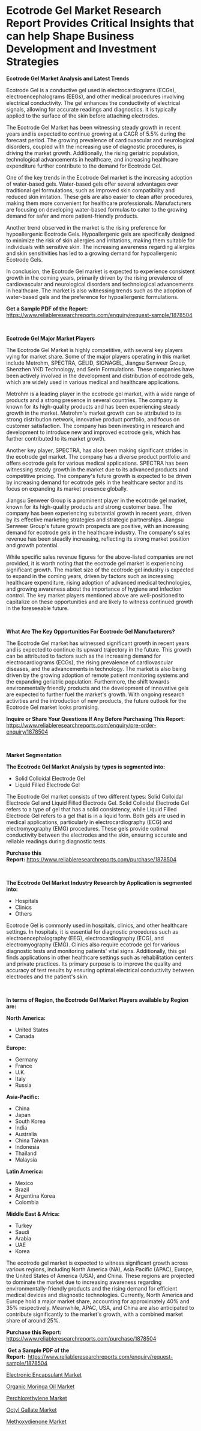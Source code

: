 <p><h1>Ecotrode Gel Market Research Report Provides Critical Insights that can help Shape Business Development and Investment Strategies</h1></p><p><strong>Ecotrode Gel Market Analysis and Latest Trends</strong></p>
<p><p>Ecotrode Gel is a conductive gel used in electrocardiograms (ECGs), electroencephalograms (EEGs), and other medical procedures involving electrical conductivity. The gel enhances the conductivity of electrical signals, allowing for accurate readings and diagnostics. It is typically applied to the surface of the skin before attaching electrodes.</p><p>The Ecotrode Gel Market has been witnessing steady growth in recent years and is expected to continue growing at a CAGR of 5.5% during the forecast period. The growing prevalence of cardiovascular and neurological disorders, coupled with the increasing use of diagnostic procedures, is driving the market growth. Additionally, the rising geriatric population, technological advancements in healthcare, and increasing healthcare expenditure further contribute to the demand for Ecotrode Gel.</p><p>One of the key trends in the Ecotrode Gel market is the increasing adoption of water-based gels. Water-based gels offer several advantages over traditional gel formulations, such as improved skin compatibility and reduced skin irritation. These gels are also easier to clean after procedures, making them more convenient for healthcare professionals. Manufacturers are focusing on developing water-based formulas to cater to the growing demand for safer and more patient-friendly products.</p><p>Another trend observed in the market is the rising preference for hypoallergenic Ecotrode Gels. Hypoallergenic gels are specifically designed to minimize the risk of skin allergies and irritations, making them suitable for individuals with sensitive skin. The increasing awareness regarding allergies and skin sensitivities has led to a growing demand for hypoallergenic Ecotrode Gels.</p><p>In conclusion, the Ecotrode Gel market is expected to experience consistent growth in the coming years, primarily driven by the rising prevalence of cardiovascular and neurological disorders and technological advancements in healthcare. The market is also witnessing trends such as the adoption of water-based gels and the preference for hypoallergenic formulations.</p></p>
<p><strong>Get a Sample PDF of the Report:&nbsp;</strong> <a href="https://www.reliableresearchreports.com/enquiry/request-sample/1878504">https://www.reliableresearchreports.com/enquiry/request-sample/1878504</a></p>
<p>&nbsp;</p>
<p><strong>Ecotrode Gel Major Market Players</strong></p>
<p><p>The Ecotrode Gel Market is highly competitive, with several key players vying for market share. Some of the major players operating in this market include Metrohm, SPECTRA, GELID, SIGNAGEL, Jiangsu Senweer Group, Shenzhen YKD Technology, and Serin Formulations. These companies have been actively involved in the development and distribution of ecotrode gels, which are widely used in various medical and healthcare applications.</p><p>Metrohm is a leading player in the ecotrode gel market, with a wide range of products and a strong presence in several countries. The company is known for its high-quality products and has been experiencing steady growth in the market. Metrohm's market growth can be attributed to its strong distribution network, innovative product portfolio, and focus on customer satisfaction. The company has been investing in research and development to introduce new and improved ecotrode gels, which has further contributed to its market growth.</p><p>Another key player, SPECTRA, has also been making significant strides in the ecotrode gel market. The company has a diverse product portfolio and offers ecotrode gels for various medical applications. SPECTRA has been witnessing steady growth in the market due to its advanced products and competitive pricing. The company's future growth is expected to be driven by increasing demand for ecotrode gels in the healthcare sector and its focus on expanding its market presence globally.</p><p>Jiangsu Senweer Group is a prominent player in the ecotrode gel market, known for its high-quality products and strong customer base. The company has been experiencing substantial growth in recent years, driven by its effective marketing strategies and strategic partnerships. Jiangsu Senweer Group's future growth prospects are positive, with an increasing demand for ecotrode gels in the healthcare industry. The company's sales revenue has been steadily increasing, reflecting its strong market position and growth potential.</p><p>While specific sales revenue figures for the above-listed companies are not provided, it is worth noting that the ecotrode gel market is experiencing significant growth. The market size of the ecotrode gel industry is expected to expand in the coming years, driven by factors such as increasing healthcare expenditure, rising adoption of advanced medical technologies, and growing awareness about the importance of hygiene and infection control. The key market players mentioned above are well-positioned to capitalize on these opportunities and are likely to witness continued growth in the foreseeable future.</p></p>
<p>&nbsp;</p>
<p><strong>What Are The Key Opportunities For Ecotrode Gel Manufacturers?</strong></p>
<p><p>The Ecotrode Gel market has witnessed significant growth in recent years and is expected to continue its upward trajectory in the future. This growth can be attributed to factors such as the increasing demand for electrocardiograms (ECGs), the rising prevalence of cardiovascular diseases, and the advancements in technology. The market is also being driven by the growing adoption of remote patient monitoring systems and the expanding geriatric population. Furthermore, the shift towards environmentally friendly products and the development of innovative gels are expected to further fuel the market's growth. With ongoing research activities and the introduction of new products, the future outlook for the Ecotrode Gel market looks promising.</p></p>
<p><strong>Inquire or Share Your Questions If Any Before Purchasing This Report:</strong> <a href="https://www.reliableresearchreports.com/enquiry/pre-order-enquiry/1878504">https://www.reliableresearchreports.com/enquiry/pre-order-enquiry/1878504</a></p>
<p>&nbsp;</p>
<p><strong>Market Segmentation</strong></p>
<p><strong>The Ecotrode Gel Market Analysis by types is segmented into:</strong></p>
<p><ul><li>Solid Colloidal Electrode Gel</li><li>Liquid Filled Electrode Gel</li></ul></p>
<p><p>The Ecotrode Gel market consists of two different types: Solid Colloidal Electrode Gel and Liquid Filled Electrode Gel. Solid Colloidal Electrode Gel refers to a type of gel that has a solid consistency, while Liquid Filled Electrode Gel refers to a gel that is in a liquid form. Both gels are used in medical applications, particularly in electrocardiography (ECG) and electromyography (EMG) procedures. These gels provide optimal conductivity between the electrodes and the skin, ensuring accurate and reliable readings during diagnostic tests.</p></p>
<p><strong>Purchase this Report:&nbsp;</strong><a href="https://www.reliableresearchreports.com/purchase/1878504">https://www.reliableresearchreports.com/purchase/1878504</a></p>
<p>&nbsp;</p>
<p><strong>The Ecotrode Gel Market Industry Research by Application is segmented into:</strong></p>
<p><ul><li>Hospitals</li><li>Clinics</li><li>Others</li></ul></p>
<p><p>Ecotrode Gel is commonly used in hospitals, clinics, and other healthcare settings. In hospitals, it is essential for diagnostic procedures such as electroencephalography (EEG), electrocardiography (ECG), and electromyography (EMG). Clinics also require ecotrode gel for various diagnostic tests and monitoring patients' vital signs. Additionally, this gel finds applications in other healthcare settings such as rehabilitation centers and private practices. Its primary purpose is to improve the quality and accuracy of test results by ensuring optimal electrical conductivity between electrodes and the patient's skin.</p></p>
<p>&nbsp;</p>
<p><strong>In terms of Region, the Ecotrode Gel Market Players available by Region are:</strong></p>
<p>
    <p> <strong> North America: </strong>
        <ul>
            <li>United States</li>
            <li>Canada</li>
        </ul>
        </p> 
    <p> <strong> Europe: </strong>
        <ul>
            <li>Germany</li>
            <li>France</li>
            <li>U.K.</li>
            <li>Italy</li>
            <li>Russia</li>
        </ul>
        </p> 
    <p> <strong> Asia-Pacific: </strong>
        <ul>
            <li>China</li>
            <li>Japan</li>
            <li>South Korea</li>
            <li>India</li>
            <li>Australia</li>
            <li>China Taiwan</li>
            <li>Indonesia</li>
            <li>Thailand</li>
            <li>Malaysia</li>
        </ul>
        </p> 
    <p> <strong> Latin America: </strong>
        <ul>
            <li>Mexico</li>
            <li>Brazil</li>
            <li>Argentina Korea</li>
            <li>Colombia</li>
        </ul>
        </p> 
    <p> <strong> Middle East & Africa: </strong>
        <ul>
            <li>Turkey</li>
            <li>Saudi</li>
            <li>Arabia</li>
            <li>UAE</li>
            <li>Korea</li>
        </ul>
    </p>
    </p>
<p><p>The ecotrode gel market is expected to witness significant growth across various regions, including North America (NA), Asia Pacific (APAC), Europe, the United States of America (USA), and China. These regions are projected to dominate the market due to increasing awareness regarding environmentally-friendly products and the rising demand for efficient medical devices and diagnostic technologies. Currently, North America and Europe hold a major market share, accounting for approximately 40% and 35% respectively. Meanwhile, APAC, USA, and China are also anticipated to contribute significantly to the market's growth, with a combined market share of around 25%.</p></p>
<p><strong>Purchase this Report: </strong><a href="https://www.reliableresearchreports.com/purchase/1878504">https://www.reliableresearchreports.com/purchase/1878504</a></p>
<p>&nbsp;<strong>Get a Sample PDF of the Report:&nbsp;&nbsp;</strong><a href="https://www.reliableresearchreports.com/enquiry/request-sample/1878504">https://www.reliableresearchreports.com/enquiry/request-sample/1878504</a></p>
<p><strong></strong></p>
<p><p><a href="https://medium.com/@cletusrice655/electronic-encapsulant-market-size-market-outlook-and-market-forecast-2024-to-2031-b92377f76cae">Electronic Encapsulant Market</a></p><p><a href="https://medium.com/@cletusrice655/organic-moringa-oil-market-research-report-its-history-and-forecast-2024-to-2031-35beeca57b47">Organic Moringa Oil Market</a></p><p><a href="https://medium.com/@cletusrice655/perchlorethylene-market-insight-market-trends-growth-forecasted-from-2024-to-2031-feb29af07ae8">Perchlorethylene Market</a></p><p><a href="https://medium.com/@cletusrice655/octyl-gallate-nbsp-market-focuses-on-market-share-size-and-projected-forecast-till-2031-81b9f64cc7ee">Octyl Gallate Market</a></p><p><a href="https://medium.com/@cletusrice655/methoxydienone-market-report-reveals-the-latest-trends-and-growth-opportunities-of-this-market-15f220e36e7d">Methoxydienone Market</a></p></p>